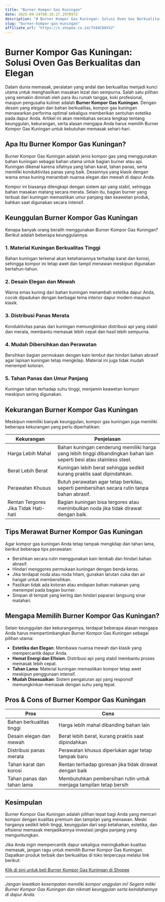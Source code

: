 ```yaml
---
title: "Burner Kompor Gas Kuningan"
date: 2025-09-24T08:16:27.297097Z
description: "# Burner Kompor Gas Kuningan: Solusi Oven Gas Berkualitas dan Elegan..."
slug: "burner-kompor-gas-kuningan"
affiliate_url: "https://s.shopee.co.id/7V44C68VX2"
---
```

# Burner Kompor Gas Kuningan: Solusi Oven Gas Berkualitas dan Elegan

Dalam dunia memasak, peralatan yang andal dan berkualitas menjadi kunci utama untuk menghasilkan masakan lezat dan sempurna. Salah satu pilihan yang semakin diminati oleh para ibu rumah tangga, koki profesional, maupun pengusaha kuliner adalah **Burner Kompor Gas Kuningan**. Dengan desain yang elegan dan bahan berkualitas, kompor gas kuningan menawarkan performa optimal sekaligus memberikan sentuhan estetika pada dapur Anda. Artikel ini akan membahas secara lengkap tentang keunggulan, kekurangan, serta alasan mengapa Anda harus memilih Burner Kompor Gas Kuningan untuk kebutuhan memasak sehari-hari.

## Apa Itu Burner Kompor Gas Kuningan?

Burner Kompor Gas Kuningan adalah jenis kompor gas yang menggunakan bahan kuningan sebagai bahan utama untuk bagian burner atau api. Kuningan dikenal karena sifatnya yang tahan karat, tahan panas, serta memiliki konduktivitas panas yang baik. Desainnya yang klasik dengan warna emas kuning menambah nuansa elegan dan mewah di dapur Anda.

Kompor ini biasanya dilengkapi dengan sistem api yang stabil, sehingga bahan masakan matang secara merata. Selain itu, bagian burner yang terbuat dari kuningan memastikan umur panjang dan keawetan produk, bahkan saat digunakan secara intensif.

## Keunggulan Burner Kompor Gas Kuningan

Kenapa banyak orang beralih menggunakan Burner Kompor Gas Kuningan? Berikut adalah beberapa keunggulannya:

### 1. Material Kuningan Berkualitas Tinggi
Bahan kuningan terkenal akan ketahanannya terhadap karat dan korosi, sehingga kompor ini tetap awet dan tampil menawan meskipun digunakan bertahun-tahun.

### 2. Desain Elegan dan Mewah
Warna emas kuning dari bahan kuningan menambah estetika dapur Anda, cocok dipadukan dengan berbagai tema interior dapur modern maupun klasik.

### 3. Distribusi Panas Merata
Konduktivitas panas dari kuningan memungkinkan distribusi api yang stabil dan merata, membantu memasak lebih cepat dan hasil lebih sempurna.

### 4. Mudah Dibersihkan dan Perawatan
Bersihkan bagian permukaan dengan kain lembut dan hindari bahan abrasif agar lapisan kuningan tetap mengkilap. Material ini juga tidak mudah menempel kotoran.

### 5. Tahan Panas dan Umur Panjang
Kuningan tahan terhadap suhu tinggi, menjamin keawetan kompor meskipun sering digunakan.

## Kekurangan Burner Kompor Gas Kuningan

Meskipun memiliki banyak keunggulan, kompor gas kuningan juga memiliki beberapa kekurangan yang perlu diperhatikan:

| **Kekurangan**                           | **Penjelasan**                                               |
|------------------------------------------|--------------------------------------------------------------|
| Harga Lebih Mahal                      | Bahan kuningan cenderung memiliki harga yang lebih tinggi dibandingkan bahan lain seperti besi atau stainless steel. |
| Berat Lebih Berat                      | Kuningan lebih berat sehingga sedikit kurang praktis saat dipindahkan.        |
| Perawatan Khusus                     | Butuh perawatan agar tetap berkilau, seperti pembersihan secara rutin tanpa bahan abrasif.  |
| Rentan Tergores Jika Tidak Hati-hati | Bagian kuningan bisa tergores atau menimbulkan noda jika tidak dirawat dengan baik. |

## Tips Merawat Burner Kompor Gas Kuningan

Agar kompor gas kuningan Anda tetap tampak mengkilap dan tahan lama, berikut beberapa tips perawatan:

- Bersihkan secara rutin menggunakan kain lembab dan hindari bahan abrasif.
- Hindari menggores permukaan kuningan dengan benda keras.
- Jika terdapat noda atau noda hitam, gunakan larutan cuka dan air hangat untuk membersihkan.
- Pastikan tidak ada kotoran atau endapan bahan makanan yang menempel pada bagian burner.
- Simpan di tempat yang kering dan hindari paparan langsung sinar matahari.

## Mengapa Memilih Burner Kompor Gas Kuningan?

Selain keunggulan dan kekurangannya, terdapat beberapa alasan mengapa Anda harus mempertimbangkan Burner Kompor Gas Kuningan sebagai pilihan utama:

- **Estetika dan Elegan**: Membawa nuansa mewah dan klasik yang mempercantik dapur Anda.
- **Hemat Energi dan Efisien**: Distribusi api yang stabil membantu proses memasak lebih cepat.
- **Tahan Lama**: Material kuningan memastikan kompor tetap awet meskipun penggunaan intensif.
- **Mudah Disesuaikan**: Sistem pengaturan api yang responsif memungkinkan memasak dengan suhu yang tepat.

## Pros & Cons of Burner Kompor Gas Kuningan

| **Pros**                       | **Cons**                                                            |
|--------------------------------|----------------------------------------------------------------------|
| Bahan berkualitas tinggi     | Harga lebih mahal dibanding bahan lain                              |
| Desain elegan dan mewah      | Berat lebih berat, kurang praktis saat dipindahkan                |
| Distribusi panas merata      | Perawatan khusus diperlukan agar tetap tampak baru                |
| Tahan karat dan korosi      | Rentan terhadap goresan jika tidak dirawat dengan baik           |
| Tahan panas dan tahan lama   | Membutuhkan pembersihan rutin untuk menjaga tampilan tetap bersih |

## Kesimpulan

Burner Kompor Gas Kuningan adalah pilihan tepat bagi Anda yang mencari kompor dengan kualitas premium dan tampilan yang menawan. Meski harganya sedikit lebih tinggi, keunggulan dari segi ketahanan, estetika, dan efisiensi memasak menjadikannya investasi jangka panjang yang menguntungkan.

Jika Anda ingin mempercantik dapur sekaligus meningkatkan kualitas memasak, jangan ragu untuk memilih Burner Kompor Gas Kuningan. Dapatkan produk terbaik dan berkualitas di toko terpercaya melalui link berikut:

[Klik di sini untuk beli Burner Kompor Gas Kuningan di Shopee](https://s.shopee.co.id/7V44C68VX2)

---

*Jangan lewatkan kesempatan memiliki kompor unggulan ini! Segera miliki Burner Kompor Gas Kuningan dan nikmati keunggulan serta keindahannya di dapur Anda.*